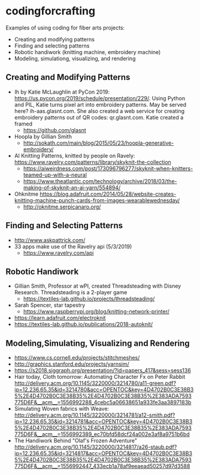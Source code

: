 # codingforcrafting

Examples of using coding for fiber arts projects:
* Creating and modifying patterns
* Finding and selecting patterns
* Robotic handiwork (knitting machine, embroidery machine)
* Modeling, simulationg, visualizing, and rendering
  

## Creating and Modifying Patterns
* Ih by Katie McLaughlin at PyCon 2019: https://us.pycon.org/2019/schedule/presentation/229/. Using Python and PIL, Katie turns pixel art into embroidery patterns. May be served here? ih-aas.glasnt.com. She also created a web service for creating embroidery patterns out of QR codes: qr.glasnt.com. Katie created a framed
  * https://github.com/glasnt
* Hoopla by Gillian Smith
  * http://sokath.com/main/blog/2015/05/23/hoopla-generative-embroidery/
* AI Knitting Patterns, knitted by people on Ravely: https://www.ravelry.com/patterns/library/skyknit-the-collection
  * https://aiweirdness.com/post/173096796277/skyknit-when-knitters-teamed-up-with-a-neural
  * https://www.theatlantic.com/technology/archive/2018/03/the-making-of-skyknit-an-ai-yarn/554894/
* Ohknitme https://blog.adafruit.com/2014/05/28/website-creates-knitting-machine-punch-cards-from-images-wearablewednesday/
  * http://oknitme.serpicanaro.org/

## Finding and Selecting Patterns
*  http://www.askpattrick.com/
* 33 apps make use of the Ravelry api (5/3/2019)
  * https://www.ravelry.com/api

## Robotic Handiwork
* Gillian Smith, Professor at wPI, created Threadsteading with Disney Research. Threadsteading is a 2-player game
  * https://textiles-lab.github.io/projects/threadsteading/
* Sarah Spencer, star tapestry
  * https://www.raspberrypi.org/blog/knitting-network-printer/
* https://learn.adafruit.com/electroknit
* https://textiles-lab.github.io/publications/2018-autoknit/

## Modeling,Simulating, Visualizing and Rendering
* https://www.cs.cornell.edu/projects/stitchmeshes/
* http://graphics.stanford.edu/projects/yarnsim/
* https://s2018.siggraph.org/presentation/?id=papers_417&sess=sess136
* Hair today, Cloth tomorrow: Automating Character Fx on Peter
Rabbit http://delivery.acm.org/10.1145/3220000/3214780/a11-green.pdf?ip=12.236.65.35&id=3214780&acc=OPENTOC&key=4D4702B0C3E38B35%2E4D4702B0C3E38B35%2E4D4702B0C3E38B35%2E383ADA7593775D6F&__acm__=1556992288_4cebc5a06638651a933fe3aa3897183b
* Simulating Woven fabrics with Weave: http://delivery.acm.org/10.1145/3220000/3214781/a12-smith.pdf?ip=12.236.65.35&id=3214781&acc=OPENTOC&key=4D4702B0C3E38B35%2E4D4702B0C3E38B35%2E4D4702B0C3E38B35%2E383ADA7593775D6F&__acm__=1556992389_ec70bfd58dcf24a002e3af8a9751b6bd
*  The Handiwork Behind "Olaf's Frozen Adventure" http://delivery.acm.org/10.1145/3220000/3214817/a26-staub.pdf?ip=12.236.65.35&id=3214817&acc=OPENTOC&key=4D4702B0C3E38B35%2E4D4702B0C3E38B35%2E4D4702B0C3E38B35%2E383ADA7593775D6F&__acm__=1556992447_433ecb1a78af9eeaead50257d97d3588


